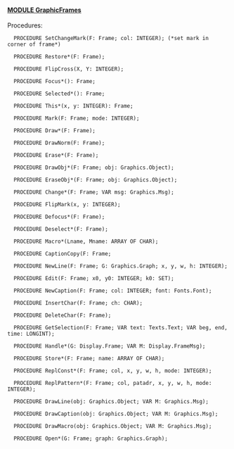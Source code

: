 
#### [MODULE GraphicFrames](https://github.com/io-core/Draw/blob/main/GraphicFrames.Mod)

Procedures:

```
  PROCEDURE SetChangeMark(F: Frame; col: INTEGER); (*set mark in corner of frame*)
```
```
  PROCEDURE Restore*(F: Frame);
```
```
  PROCEDURE FlipCross(X, Y: INTEGER);
```
```
  PROCEDURE Focus*(): Frame;
```
```
  PROCEDURE Selected*(): Frame;
```
```
  PROCEDURE This*(x, y: INTEGER): Frame;
```
```
  PROCEDURE Mark(F: Frame; mode: INTEGER);
```
```
  PROCEDURE Draw*(F: Frame);
```
```
  PROCEDURE DrawNorm(F: Frame);
```
```
  PROCEDURE Erase*(F: Frame);
```
```
  PROCEDURE DrawObj*(F: Frame; obj: Graphics.Object);
```
```
  PROCEDURE EraseObj*(F: Frame; obj: Graphics.Object);
```
```
  PROCEDURE Change*(F: Frame; VAR msg: Graphics.Msg);
```
```
  PROCEDURE FlipMark(x, y: INTEGER);
```
```
  PROCEDURE Defocus*(F: Frame);
```
```
  PROCEDURE Deselect*(F: Frame);
```
```
  PROCEDURE Macro*(Lname, Mname: ARRAY OF CHAR);
```
```
  PROCEDURE CaptionCopy(F: Frame;
```
```
  PROCEDURE NewLine(F: Frame; G: Graphics.Graph; x, y, w, h: INTEGER);
```
```
  PROCEDURE Edit(F: Frame; x0, y0: INTEGER; k0: SET);
```
```
  PROCEDURE NewCaption(F: Frame; col: INTEGER; font: Fonts.Font);
```
```
  PROCEDURE InsertChar(F: Frame; ch: CHAR);
```
```
  PROCEDURE DeleteChar(F: Frame);
```
```
  PROCEDURE GetSelection(F: Frame; VAR text: Texts.Text; VAR beg, end, time: LONGINT);
```
```
  PROCEDURE Handle*(G: Display.Frame; VAR M: Display.FrameMsg);
```
```
  PROCEDURE Store*(F: Frame; name: ARRAY OF CHAR);
```
```
  PROCEDURE ReplConst*(F: Frame; col, x, y, w, h, mode: INTEGER);
```
```
  PROCEDURE ReplPattern*(F: Frame; col, patadr, x, y, w, h, mode: INTEGER);
```
```
  PROCEDURE DrawLine(obj: Graphics.Object; VAR M: Graphics.Msg);
```
```
  PROCEDURE DrawCaption(obj: Graphics.Object; VAR M: Graphics.Msg);
```
```
  PROCEDURE DrawMacro(obj: Graphics.Object; VAR M: Graphics.Msg);
```
```
  PROCEDURE Open*(G: Frame; graph: Graphics.Graph); 
```
